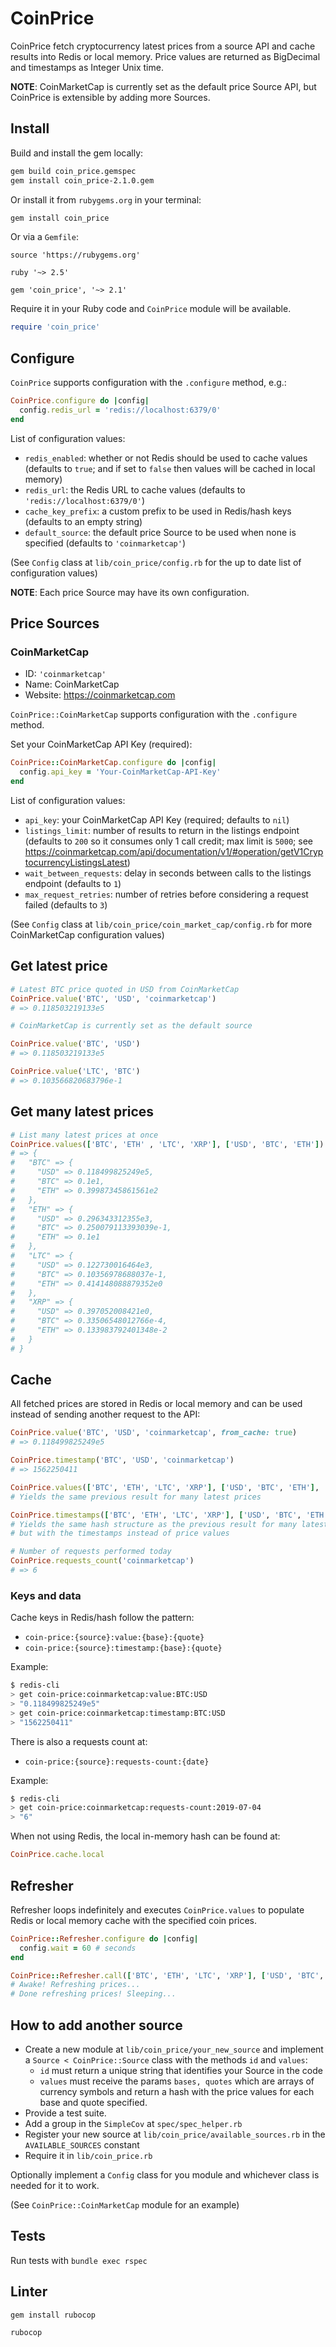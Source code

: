 CoinPrice
=========

CoinPrice fetch cryptocurrency latest prices from a source API and cache results
into Redis or local memory. Price values are returned as BigDecimal and
timestamps as Integer Unix time.

__NOTE__: CoinMarketCap is currently set as the default price Source API, but
CoinPrice is extensible by adding more Sources.

Install
-------

Build and install the gem locally:

```sh
gem build coin_price.gemspec
gem install coin_price-2.1.0.gem
```

Or install it from `rubygems.org` in your terminal:

```sh
gem install coin_price
```

Or via a `Gemfile`:

```Gemfile
source 'https://rubygems.org'

ruby '~> 2.5'

gem 'coin_price', '~> 2.1'
```

Require it in your Ruby code and `CoinPrice` module will be available.

```ruby
require 'coin_price'
```

Configure
---------

`CoinPrice` supports configuration with the `.configure` method, e.g.:

```ruby
CoinPrice.configure do |config|
  config.redis_url = 'redis://localhost:6379/0'
end
```

List of configuration values:

- `redis_enabled`: whether or not Redis should be used to cache values
  (defaults to `true`; and if set to `false` then values will be cached in local memory)
- `redis_url`: the Redis URL to cache values (defaults to `'redis://localhost:6379/0'`)
- `cache_key_prefix`: a custom prefix to be used in Redis/hash keys (defaults to an empty string)
- `default_source`: the default price Source to be used when none is specified (defaults to `'coinmarketcap'`)

(See `Config` class at `lib/coin_price/config.rb` for the up to date list of
configuration values)

__NOTE__: Each price Source may have its own configuration.

Price Sources
-------------

### CoinMarketCap

- ID: `'coinmarketcap'`
- Name: CoinMarketCap
- Website: https://coinmarketcap.com

`CoinPrice::CoinMarketCap` supports configuration with the `.configure` method.

Set your CoinMarketCap API Key (required):

```ruby
CoinPrice::CoinMarketCap.configure do |config|
  config.api_key = 'Your-CoinMarketCap-API-Key'
end
```

List of configuration values:

- `api_key`: your CoinMarketCap API Key (required; defaults to `nil`)
- `listings_limit`: number of results to return in the listings endpoint
  (defaults to `200` so it consumes only 1 call credit; max limit is `5000`;
  see https://coinmarketcap.com/api/documentation/v1/#operation/getV1CryptocurrencyListingsLatest)
- `wait_between_requests`: delay in seconds between calls to the listings endpoint (defaults to `1`)
- `max_request_retries`: number of retries before considering a request failed (defaults to `3`)

(See `Config` class at `lib/coin_price/coin_market_cap/config.rb` for more
CoinMarketCap configuration values)

Get latest price
----------------

```ruby
# Latest BTC price quoted in USD from CoinMarketCap
CoinPrice.value('BTC', 'USD', 'coinmarketcap')
# => 0.118503219133e5

# CoinMarketCap is currently set as the default source

CoinPrice.value('BTC', 'USD')
# => 0.118503219133e5

CoinPrice.value('LTC', 'BTC')
# => 0.103566820683796e-1
```

Get many latest prices
----------------------

```ruby
# List many latest prices at once
CoinPrice.values(['BTC', 'ETH' , 'LTC', 'XRP'], ['USD', 'BTC', 'ETH'])
# => {
#   "BTC" => {
#     "USD" => 0.118499825249e5,
#     "BTC" => 0.1e1,
#     "ETH" => 0.39987345861561e2
#   },
#   "ETH" => {
#     "USD" => 0.296343312355e3,
#     "BTC" => 0.250079113393039e-1,
#     "ETH" => 0.1e1
#   },
#   "LTC" => {
#     "USD" => 0.122730016464e3,
#     "BTC" => 0.10356978688037e-1,
#     "ETH" => 0.414148088879352e0
#   },
#   "XRP" => {
#     "USD" => 0.397052008421e0,
#     "BTC" => 0.33506548012766e-4,
#     "ETH" => 0.133983792401348e-2
#   }
# }
```

Cache
-----

All fetched prices are stored in Redis or local memory and can be used instead
of sending another request to the API:

```ruby
CoinPrice.value('BTC', 'USD', 'coinmarketcap', from_cache: true)
# => 0.118499825249e5

CoinPrice.timestamp('BTC', 'USD', 'coinmarketcap')
# => 1562250411

CoinPrice.values(['BTC', 'ETH', 'LTC', 'XRP'], ['USD', 'BTC', 'ETH'], 'coinmarketcap', from_cache: true)
# Yields the same previous result for many latest prices

CoinPrice.timestamps(['BTC', 'ETH', 'LTC', 'XRP'], ['USD', 'BTC', 'ETH'], 'coinmarketcap')
# Yields the same hash structure as the previous result for many latest prices,
# but with the timestamps instead of price values

# Number of requests performed today
CoinPrice.requests_count('coinmarketcap')
# => 6
```

### Keys and data

Cache keys in Redis/hash follow the pattern:
- `coin-price:{source}:value:{base}:{quote}`
- `coin-price:{source}:timestamp:{base}:{quote}`

Example:
```sh
$ redis-cli
> get coin-price:coinmarketcap:value:BTC:USD
> "0.118499825249e5"
> get coin-price:coinmarketcap:timestamp:BTC:USD
> "1562250411"
```

There is also a requests count at:
- `coin-price:{source}:requests-count:{date}`

Example:
```sh
$ redis-cli
> get coin-price:coinmarketcap:requests-count:2019-07-04
> "6"
```

When not using Redis, the local in-memory hash can be found at:

```ruby
CoinPrice.cache.local
```

Refresher
---------

Refresher loops indefinitely and executes `CoinPrice.values` to populate Redis
or local memory cache with the specified coin prices.

```ruby
CoinPrice::Refresher.configure do |config|
  config.wait = 60 # seconds
end

CoinPrice::Refresher.call(['BTC', 'ETH', 'LTC', 'XRP'], ['USD', 'BTC', 'ETH'])
# Awake! Refreshing prices...
# Done refreshing prices! Sleeping...
```

How to add another source
-------------------------

* Create a new module at `lib/coin_price/your_new_source` and implement a
`Source < CoinPrice::Source` class with the methods `id` and `values`:
  - `id` must return a unique string that identifies your Source in the code
  - `values` must receive the params `bases, quotes` which are arrays of
    currency symbols and return a hash with the price values for each base and
    quote specified.
* Provide a test suite.
* Add a group in the `SimpleCov` at `spec/spec_helper.rb`
* Register your new source at `lib/coin_price/available_sources.rb` in the
  `AVAILABLE_SOURCES` constant
* Require it in `lib/coin_price.rb`

Optionally implement a `Config` class for you module and whichever class is
needed for it to work.

(See `CoinPrice::CoinMarketCap` module for an example)

Tests
-----

Run tests with `bundle exec rspec`

Linter
------

```sh
gem install rubocop

rubocop
```
